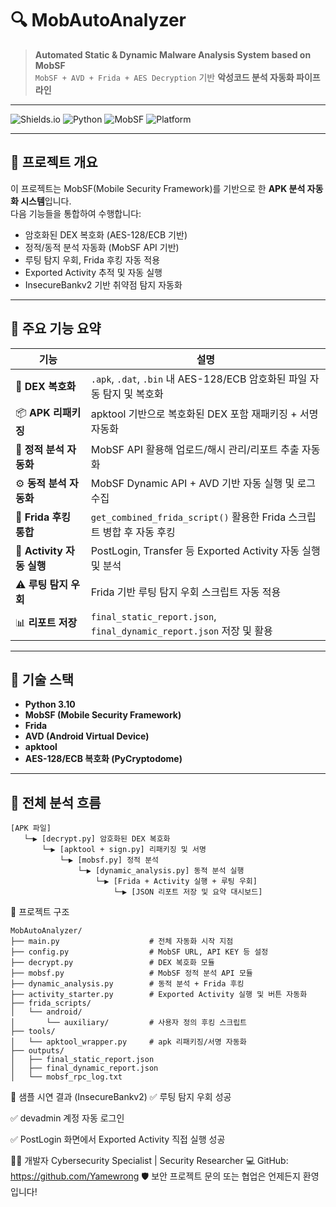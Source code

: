 # 🔍 MobAutoAnalyzer

> **Automated Static & Dynamic Malware Analysis System based on MobSF**  
> `MobSF + AVD + Frida + AES Decryption` 기반 **악성코드 분석 자동화 파이프라인**

---

![Shields.io](https://img.shields.io/badge/status-active-green?style=flat-square)
![Python](https://img.shields.io/badge/python-3.10-blue?style=flat-square)
![MobSF](https://img.shields.io/badge/MobSF-3.x-orange?style=flat-square)
![Platform](https://img.shields.io/badge/platform-Windows%20%7C%20Android-lightgrey?style=flat-square)

---

## 📌 프로젝트 개요

이 프로젝트는 MobSF(Mobile Security Framework)를 기반으로 한 **APK 분석 자동화 시스템**입니다.  
다음 기능들을 통합하여 수행합니다:

- 암호화된 DEX 복호화 (AES-128/ECB 기반)
- 정적/동적 분석 자동화 (MobSF API 기반)
- 루팅 탐지 우회, Frida 후킹 자동 적용
- Exported Activity 추적 및 자동 실행
- InsecureBankv2 기반 취약점 탐지 자동화

---

## 🧠 주요 기능 요약

| 기능 | 설명 |
|------|------|
| 🔐 **DEX 복호화** | `.apk`, `.dat`, `.bin` 내 AES-128/ECB 암호화된 파일 자동 탐지 및 복호화 |
| 📦 **APK 리패키징** | apktool 기반으로 복호화된 DEX 포함 재패키징 + 서명 자동화 |
| 🔬 **정적 분석 자동화** | MobSF API 활용해 업로드/해시 관리/리포트 추출 자동화 |
| ⚙️ **동적 분석 자동화** | MobSF Dynamic API + AVD 기반 자동 실행 및 로그 수집 |
| 💉 **Frida 후킹 통합** | `get_combined_frida_script()` 활용한 Frida 스크립트 병합 후 자동 후킹 |
| 📲 **Activity 자동 실행** | PostLogin, Transfer 등 Exported Activity 자동 실행 및 분석 |
| ⚠️ **루팅 탐지 우회** | Frida 기반 루팅 탐지 우회 스크립트 자동 적용 |
| 📊 **리포트 저장** | `final_static_report.json`, `final_dynamic_report.json` 저장 및 활용 |

---

## 🔧 기술 스택

- **Python 3.10**
- **MobSF (Mobile Security Framework)**
- **Frida**
- **AVD (Android Virtual Device)**
- **apktool**
- **AES-128/ECB 복호화 (PyCryptodome)**
---

## 🔁 전체 분석 흐름

```plaintext
[APK 파일] 
   └─▶ [decrypt.py] 암호화된 DEX 복호화
       └─▶ [apktool + sign.py] 리패키징 및 서명
           └─▶ [mobsf.py] 정적 분석
               └─▶ [dynamic_analysis.py] 동적 분석 실행
                   └─▶ [Frida + Activity 실행 + 루팅 우회]
                       └─▶ [JSON 리포트 저장 및 요약 대시보드]
```
📁 프로젝트 구조
```plaintext
MobAutoAnalyzer/
├── main.py                    # 전체 자동화 시작 지점
├── config.py                  # MobSF URL, API KEY 등 설정
├── decrypt.py                 # DEX 복호화 모듈
├── mobsf.py                   # MobSF 정적 분석 API 모듈
├── dynamic_analysis.py        # 동적 분석 + Frida 후킹
├── activity_starter.py        # Exported Activity 실행 및 버튼 자동화
├── frida_scripts/
│   └── android/
│       └── auxiliary/         # 사용자 정의 후킹 스크립트
├── tools/
│   └── apktool_wrapper.py     # apk 리패키징/서명 자동화
├── outputs/
│   ├── final_static_report.json
│   ├── final_dynamic_report.json
│   └── mobsf_rpc_log.txt
```
🧪 샘플 시연 결과 (InsecureBankv2)
✅ 루팅 탐지 우회 성공

✅ devadmin 계정 자동 로그인

✅ PostLogin 화면에서 Exported Activity 직접 실행 성공

🙋‍♂️ 개발자
Cybersecurity Specialist | Security Researcher
💻 GitHub: https://github.com/Yamewrong
🛡️ 보안 프로젝트 문의 또는 협업은 언제든지 환영입니다!
